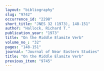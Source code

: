 ```yaml
---
layout: "bibliography"
slug: "9742"
occurrence_id: "2298"
short_title: "JNES 32 (1973), 148-151"
author: "Hallock, Richard T."
publication_year: "1973"
title: "On the Middle Elamite Verb"
volume_no_: "32"
pages: "148-151"
journal: "Journal of Near Eastern Studies"
title: "On the Middle Elamite Verb"
previous_item: "9745"
---
```

